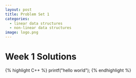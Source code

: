 ```yaml
---
layout: post
title: Problem Set 1
categories: 
  - linear data structures
  - non-linear data structures
image: logo.png
---
```


# Week 1 Solutions

{% highlight C++ %}
printf("hello world");
{% endhighlight %}
